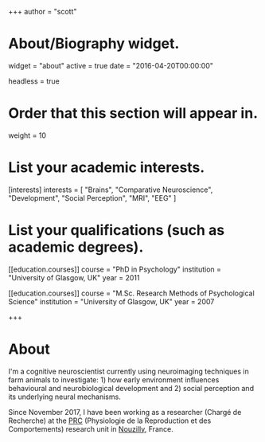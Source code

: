 +++
author = "scott"

# About/Biography widget.
widget = "about"
active = true
date = "2016-04-20T00:00:00"

headless = true

# Order that this section will appear in.
weight = 10

# List your academic interests.
[interests]
  interests = [
  "Brains",
  "Comparative Neuroscience",
  "Development",
  "Social Perception",
  "MRI",
  "EEG"
  ]

# List your qualifications (such as academic degrees).
[[education.courses]]
  course = "PhD in Psychology"
  institution = "University of Glasgow, UK"
  year = 2011

  [[education.courses]]
    course = "M.Sc. Research Methods of Psychological Science"
    institution = "University of Glasgow, UK"
    year = 2007

+++

# About
I'm a cognitive neuroscientist currently using neuroimaging techniques in farm
animals to investigate: 1) how early environment influences behavioural and
neurobiological development and 2) social perception and its underlying neural mechanisms.

Since November 2017, I have been working as a researcher (Chargé de Recherche) at
the [PRC](https://www6.val-de-loire.inra.fr/physiologie_reproduction_comportements) (Physiologie de la Reproduction et des Comportements) research unit in [Nouzilly](https://www.google.com/maps/place/Inra+Centre+Val+De+Loire/@47.544757,0.782861,15z/data=!4m5!3m4!1s0x0:0xe0400dff4907150e!8m2!3d47.544757!4d0.782861), France.
